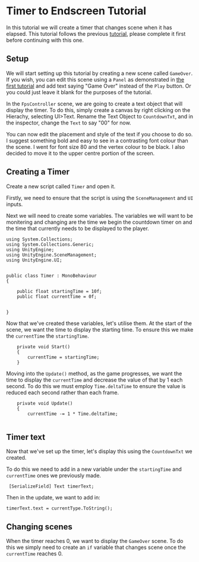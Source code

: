 # Timer to Endscreen Tutorial

In this tutorial we will create a timer that changes scene when it has elapsed. This tutorial follows the previous [tutorial](https://github.com/ie2990/IsabelElia_CW1/blob/master/Tutorial3_HoldObject.md), please complete it first before continuing with this one.

## Setup

We will start setting up this tutorial by creating a new scene called `GameOver`. If you wish, you can edit this scene using a `Panel` as demonstrated in [the first tutorial](https://github.com/ie2990/IsabelElia_CW1/blob/master/Tutorial1_StartMenu.md) and add text saying "Game Over" instead of the `Play` button. Or you could just leave it blank for the purposes of the tutorial.

In the `FpsController` scene, we are going to create a text object that will display the timer. To do this, simply create a canvas by right clicking on the Hierachy, selecting UI>Text. Rename the Text Object to `CountdownTxt`, and in the inspector, change the `Text` to say "00" for now.

You can now edit the placement and style of the text if you choose to do so. I suggest something bold and easy to see in a contrasting font colour than the scene. I went for font size 80 and the vertex colour to be black. I also decided to move it to the upper centre portion of the screen.

## Creating a Timer

Create a new script called `Timer` and open it.

Firstly, we need to ensure that the script is using the `SceneManagement` and `UI` inputs.

Next we will need to create some variables. The variables we will want to be monitering and changing are the time we begin the countdown timer on and the time that currently needs to be displayed to the player.

```
using System.Collections;
using System.Collections.Generic;
using UnityEngine;
using UnityEngine.SceneManagement;
using UnityEngine.UI;


public class Timer : MonoBehaviour
{

    public float startingTime = 10f;
    public float currentTime = 0f;


}
```

Now that we've created these variables, let's utilise them. At the start of the scene, we want the time to display the starting time. To ensure this we make the `currentTime` the `startingTime`.

```
    private void Start()
    {
        currentTime = startingTime;
    }
```

Moving into the `Update()` method, as the game progresses, we want the time to display the `currentTime` and decrease the value of that by 1 each second. To do this we must employ `Time.deltaTime` to ensure the value is reduced each second rather than each frame.

```
    private void Update()
    {
        currentTime -= 1 * Time.deltaTime;
        
```

## Timer text

Now that we've set up the timer, let's display this using the `CountdownTxt` we created.

To do this we need to add in a new variable under the `startingTime` and `currentTime` ones we previously made.

```
 [SerializeField] Text timerText;
```

Then in the update, we want to add in:

```
timerText.text = currentType.ToString();
```


## Changing scenes

When the timer reaches 0, we want to display the `GameOver` scene. To do this we simply need to create an `if` variable that changes scene once the `currentTime` reaches 0.


